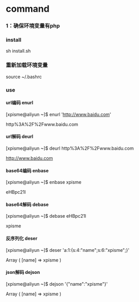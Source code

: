# command
### 1：确保环境变量有php
### install
sh install.sh
### 重新加载环境变量
source ~/.bashrc
### use
#### url编码 enurl
[xpisme@aliyun ~]$ enurl 'http://www.baidu.com'

http%3A%2F%2Fwww.baidu.com
#### url解码 deurl
[xpisme@aliyun ~]$ deurl http%3A%2F%2Fwww.baidu.com

http://www.baidu.com

#### base64编码 enbase
[xpisme@aliyun ~]$ enbase xpisme

eHBpc21l
#### base64解码 debase
[xpisme@aliyun ~]$ debase eHBpc21l

xpisme

#### 反序列化 deser
[xpisme@aliyun ~]$ deser 'a:1:{s:4:"name";s:6:"xpisme";}'

Array
(
    [name] => xpisme
)

#### json解码 dejson
[xpisme@aliyun ~]$ dejson '{"name":"xpisme"}'

Array
(
    [name] => xpisme
)
